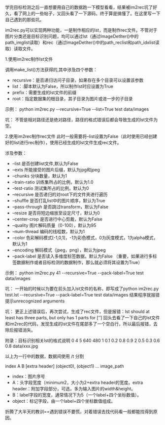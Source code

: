 学完目标检测之后一直想要用自己的数据跑一下模型看看，结果被im2rec坑了好久，看了网上的一些帖子，又回头看了一下源码，终于算是搞懂了。在这里写一下自己遇到的那些坑。

im2rec.py可以实现两种功能，一是制作相应的lst，而是制作rec文件。不管对于图片分类还是目标识别问题，均可以通过lst（通过ImageDetIter()中的path_imglist读取）和rec（通过ImageDetIter()中的path_reclist和path_idxlist读取）读取文件。

1.使用im2rec制作lst文件

调用make_list()方法获得的,其中涉及四个参数：

* recursive：是否递归访问子目录，如果存在多个目录可以设置该参数
* list：:脚本默认为False，所以制作lst时应设置为True
* prefix：需要生成的lst文件的前缀
* root：指定数据集的根目录，其子目录为图片或进一步的子目录

示例： python im2rec.py --recursive=True --list=True test data/images

坑： 不管是相对路径还是绝对路径，路径的格式错误后都会导致生成的lst文件为空。

2.使用im2rec制作rec文件
此时一般需要将–list设置为False（此时使用已经创建好的list进行rec制作），使用已经生成的lst文件生成rec文件。

涉及参数：
* –list 是否创建list文件,默认为False
* –exts 所能接受的图片后缀，默认为jpg和jpeg
* –chunks 分块数量，默认为1
* –train-ratio 训练集所占的比例，默认为1.0
* –test-ratio 测试集所占的比例，默认为0
* –recursive 是否递归的对root下的文件夹进行遍历
* –shuffle 是否打乱list中的图片顺序，默认为True
* –pass-through 是否跳过transform，默认为False
* –resize 是否将短边缩放至设定尺寸，默认为0
* –center-crop 是否进行中心剪裁，默认为False
* –quality 图片解码质量（0-100），默认为95
* –num-thread 编码的线程数，默认为1
* –color 色彩解码模式[-1,0,1]，-1为彩色模式，0为灰度模式，1为alpha模式，默认为1
* –encoding 解码模式（jpeg，png），默认为jpeg
* –pack-label 是否读入多维度标签数据，默认为False （重要，如果进行多标签数据制作或者目标检测的数据制作，那么就必须将其设置为True）

示例： python im2rec.py 41 --recursive=True --pack-label=True test data/images

坑： 一开始的时候以为要在前头加入lst文件的名称，即写成了python im2rec.py test.lst --recursive=True --pack-label=True test data/images
结果程序就报错提示unrecognized arguments

坑： 更正上述错误后，再次尝试，生成了rec文件，但是报错：lst should at least has three parts, but only has 1 parts for [’’]
回头去看了一下自己的lst文件和im2rec的代码，发现生成的lst文件在尾部多了一个空白行，所以最后报错，去除后报错消失。

附录：目标识别相关lst的格式说明
0 4 5 640 480 1 0.1 0.2 0.8 0.9 2 0.5 0.3 0.6 0.8 data/xxx.jpg

以上为一行中的数据，数据间使用 /t 分割

index A B [extra header] (object0), (object1) …   image_path

* index：图片序号 
* A：头字段宽度（minimum2，大小为2+extra header的宽度。extra header：附加字段部分，可选，多为输入图片的width&height。
* B：label字段的宽度，通常情况下为5（一个label+四个坐标数值）。
* object：标记字段，由一个label+四个坐标数值组成。

折腾了大半天的教训==遇到错误不要慌，对着错误去找代码看一般都能找得到原因。
